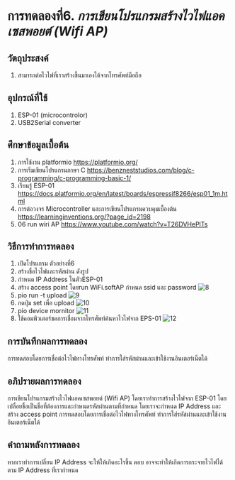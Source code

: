 # การทดลองที่6. _การเขียนโปรแกรมสร้างไวไฟแอคเซสพอยต์ (Wifi AP)_

## วัตถุประสงค์
1. สามารถต่อไวไฟที่เราสร้างขึ้นมาเองได้จากโทรศัพท์มือถือ 
## อุปกรณ์ที่ใช้
1. ESP-01 (microcontrolor)
2. USB2Serial converter
## ศึกษาข้อมูลเบื้อต้น
1. การใช้งาน platformio https://platformio.org/
2. การเริ่มเขียนโปรแกรมภาษา C https://benzneststudios.com/blog/c-programming/c-programming-basic-1/
3. เรียนรู้ ESP-01 https://docs.platformio.org/en/latest/boards/espressif8266/esp01_1m.html
4. การต่อวงจร Microcontroller และการเขียนโปรแกรมควบคุมเบื้องต้น https://learninginventions.org/?page_id=2198
5. 06 run wiri AP https://www.youtube.com/watch?v=T26DVHePlTs
## วิธีการทำการทดลอง
1. เปิดโปรแกรม ตัวอย่างที่6 
2. สร้างชื่อไวไฟและรหัสผ่าน ดังรูป
3. กำหนด IP Address ในตัวESP-01
4. สร้าง access point โดยrun WiFi.softAP กำหนด ssid และ password 
![8](https://user-images.githubusercontent.com/80879653/112207571-e22c7e00-8c49-11eb-81d6-41c4e967b8ca.png)
5. pio run -t upload
![9](https://user-images.githubusercontent.com/80879653/112208035-739bf000-8c4a-11eb-8f27-6adedf3731ed.png)
6. กดปุ่ม set เพื่อ upload
![10](https://user-images.githubusercontent.com/80879653/112208088-86162980-8c4a-11eb-952d-fcc508dcd191.png)
7. pio device mornitor
![11](https://user-images.githubusercontent.com/80879653/112208315-cb3a5b80-8c4a-11eb-8569-fa84f6c5dadc.png)
8. ใช้คอมพิวเตอร์ชคการเชื่อมจากโทรศัพท์ค้นหาไวไฟจาก EPS-01
![12](https://user-images.githubusercontent.com/80879653/112208673-32581000-8c4b-11eb-8132-0b27191109b6.png)



## การบันทึกผลการทดลอง
การทดสอบโดยการเชื่อต่อไวไฟทางโทรศัพท์ ทำการใส่รหัสผ่านและเข้าใช้งานอินเตอร์เน็ตได้
## อภิปรายผลการทดลอง
การเขียนโปรแกรมสร้างไวไฟแอคเซสพอยต์ (Wifi AP) โดยเราทำการสร้างไวไฟจาก ESP-01 โดยเปลื่อยชื่อเป็นชื่อที่ต้องการและกำหนดรหัสผ่านตามที่กำหนด โดยเราจะกำหนด IP Address และ สร้าง access point 
การทดสอบโดยการเชื่อต่อไวไฟทางโทรศัพท์ ทำการใส่รหัสผ่านและเข้าใช้งานอินเตอร์เน็ตได้
## คำถามหลังการทดลอง
หากเราทำการเปลี่ยน IP Address จะให้ให้เกิดอะไรขึ้น
ตอบ อาจจะทำให้เกิดการกระจายไวไฟได้ตาม IP Address ที่เรากำหนด
